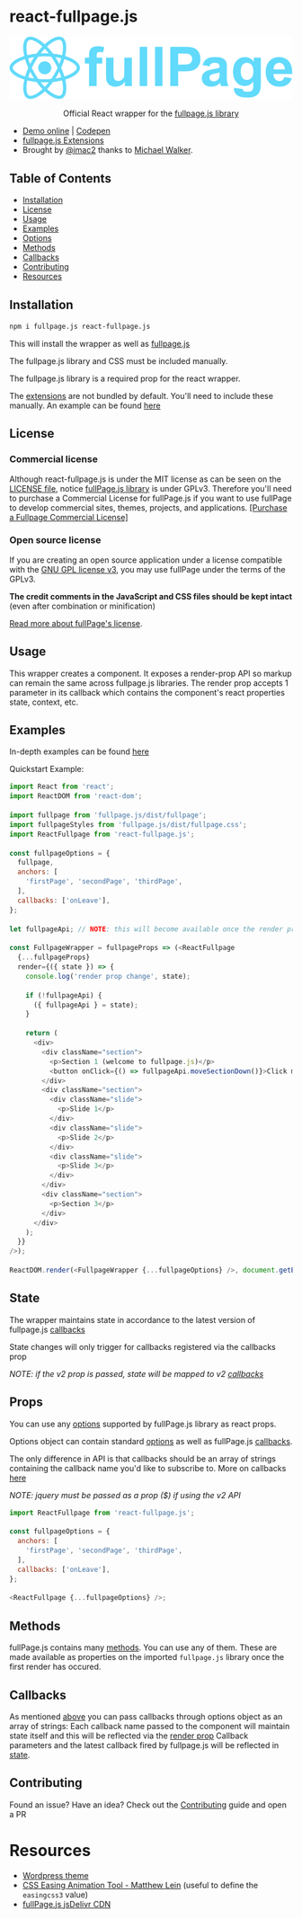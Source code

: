 # react-fullpage.js
![preview](./assets/images/react-fullpage-logo.png)

<p align="center">Official React wrapper for the <a target="_blank" href=""https://github.com/alvarotrigo/fullPage.js/">fullpage.js library</a></p>

- [Demo online](https://alvarotrigo.com/react-fullpage/) | [Codepen](https://codepen.io/alvarotrigo/pen/zpQmwq)
- [fullpage.js Extensions](https://alvarotrigo.com/fullPage/extensions/)
- Brought by [@imac2](https://twitter.com/imac2) thanks to [Michael Walker](https://github.com/cmswalker).

## Table of Contents
- [Installation](https://github.com/alvarotrigo/react-fullpage.js#installation)
- [License](https://github.com/alvarotrigo/react-fullpage.js#license)
- [Usage](https://github.com/alvarotrigo/react-fullpage.js#usage)
- [Examples](https://github.com/alvarotrigo/react-fullpage.js#examples)
- [Options](https://github.com/alvarotrigo/react-fullpage.js#options)
- [Methods](https://github.com/alvarotrigo/react-fullpage.js#methods)
- [Callbacks](https://github.com/alvarotrigo/react-fullpage.js#callbacks)
- [Contributing](https://github.com/alvarotrigo/fullPage.js#contributing)
- [Resources](https://github.com/alvarotrigo/fullPage.js#resources)

## Installation

```sh
npm i fullpage.js react-fullpage.js
```

This will install the wrapper as well as [fullpage.js](https://github.com/alvarotrigo/fullPage.js/)

The fullpage.js library and CSS must be included manually.

The fullpage.js library is a required prop for the react wrapper.

The [extensions](https://alvarotrigo.com/fullPage/extensions/) are not bundled by default. You'll need to include these manually. An example can be found [here](https://github.com/alvarotrigo/react-fullpage.js/blob/master/example/extensionExample.js)

## License

### Commercial license
Although react-fullpage.js is under the MIT license as can be seen on the [LICENSE file](https://github.com/alvarotrigo/react-fullpage.js/blob/master/LICENSE), notice [fullPage.js library](https://github.com/alvarotrigo/fullPage.js) is under GPLv3. Therefore you'll need to purchase a Commercial License for fullPage.js if you want to use fullPage to develop commercial sites, themes, projects, and applications. [[Purchase a Fullpage Commercial License]](https://alvarotrigo.com/fullPage/pricing/)

### Open source license
If you are creating an open source application under a license compatible with the [GNU GPL license v3](https://www.gnu.org/licenses/gpl-3.0.html), you may use fullPage under the terms of the GPLv3.

**The credit comments in the JavaScript and CSS files should be kept intact** (even after combination or minification)

[Read more about fullPage's license](https://alvarotrigo.com/fullPage/pricing/).

## Usage

This wrapper creates a <ReactFullpage /> component. It exposes a render-prop API so markup can remain the same across fullpage.js libraries. The render prop accepts 1 parameter in its callback which contains the component's react properties state, context, etc.

## Examples

In-depth examples can be found [here](https://github.com/alvarotrigo/react-fullpage.js/tree/master/example)

Quickstart Example:

```js
import React from 'react';
import ReactDOM from 'react-dom';

import fullpage from 'fullpage.js/dist/fullpage';
import fullpageStyles from 'fullpage.js/dist/fullpage.css';
import ReactFullpage from 'react-fullpage.js';

const fullpageOptions = {
  fullpage,
  anchors: [
    'firstPage', 'secondPage', 'thirdPage',
  ],
  callbacks: ['onLeave'],
};

let fullpageApi; // NOTE: this will become available once the render prop fires

const FullpageWrapper = fullpageProps => (<ReactFullpage
  {...fullpageProps}
  render={({ state }) => {
    console.log('render prop change', state);

    if (!fullpageApi) {
      ({ fullpageApi } = state);
    }

    return (
      <div>
        <div className="section">
          <p>Section 1 (welcome to fullpage.js)</p>
          <button onClick={() => fullpageApi.moveSectionDown()}>Click me to move down</button>
        </div>
        <div className="section">
          <div className="slide">
            <p>Slide 1</p>
          </div>
          <div className="slide">
            <p>Slide 2</p>
          </div>
          <div className="slide">
            <p>Slide 3</p>
          </div>
        </div>
        <div className="section">
          <p>Section 3</p>
        </div>
      </div>
    );
  }}
/>);

ReactDOM.render(<FullpageWrapper {...fullpageOptions} />, document.getElementById('react-root'));
```

## State

The wrapper maintains state in accordance to the latest version of fullpage.js [callbacks](https://github.com/alvarotrigo/fullPage.js#callbacks)

State changes will only trigger for callbacks registered via the callbacks prop

*NOTE: if the v2 prop is passed, state will be mapped to v2 [callbacks](https://github.com/alvarotrigo/fullPage.js/tree/v.2.9.7#callbacks)*

## Props

You can use any [options](https://github.com/alvarotrigo/fullPage.js#options) supported by fullPage.js library as react props.

Options object can contain standard [options](https://github.com/alvarotrigo/fullPage.js#options) as well as fullPage.js [callbacks](https://github.com/alvarotrigo/fullPage.js#callbacks).

The only difference in API is that callbacks should be an array of strings containing the callback name you'd like to subscribe to.
More on callbacks [here](https://github.com/alvarotrigo/react-fullpage.js#callbacks)

*NOTE: jquery must be passed as a prop ($) if using the v2 API*

```js
import ReactFullpage from 'react-fullpage.js';

const fullpageOptions = {
  anchors: [
    'firstPage', 'secondPage', 'thirdPage',
  ],
  callbacks: ['onLeave'],
};

<ReactFullpage {...fullpageOptions} />;

```

## Methods

fullPage.js contains many [methods](https://github.com/alvarotrigo/fullPage.js#methods).
You can use any of them. These are made available as properties on the imported `fullpage.js` library once the first render has occured.

## Callbacks

As mentioned [above](#props) you can pass callbacks through options object as an array of strings:
Each callback name passed to the component will maintain state itself and this will be reflected via the [render prop](#usage)
Callback parameters and the latest callback fired by fullpage.js will be reflected in [state](#state).

## Contributing

Found an issue? Have an idea? Check out the [Contributing](https://github.com/alvarotrigo/react-fullpage.js/blob/master/CONTRIBUTING.md) guide and open a PR


# Resources
- [Wordpress theme](https://alvarotrigo.com/fullPage/utils/wordpress.html)
- [CSS Easing Animation Tool - Matthew Lein](http://matthewlein.com/ceaser/) (useful to define the `easingcss3` value)
- [fullPage.js jsDelivr CDN](http://www.jsdelivr.com/#!jquery.fullpage)